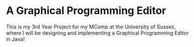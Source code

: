 # A Graphical Programming Editor

This is my 3rd Year Project for my MComp at the University of Sussex, where I will be designing and implementing a Graphical Programming Editor in Java!